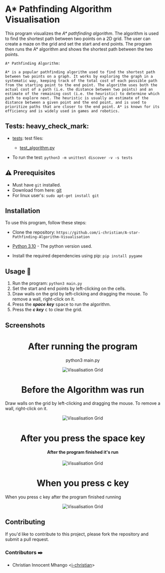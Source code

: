 # A* Pathfinding Algorithm Visualisation

This program visualizes the *A\* pathfinding algorithm*. The algorithm is used to find the shortest path between two points on a 2D grid. The user can create a maze on the grid and set the start and end points. The program then runs the A* algorithm and shows the shortest path between the two points.


```
A* Pathfinding Algorithm:  

A* is a popular pathfinding algorithm used to find the shortest path between two points on a graph. It works by exploring the graph in a systematic way, keeping track of the total cost of each possible path from the starting point to the end point. The algorithm uses both the actual cost of a path (i.e. the distance between two points) and an estimate of the remaining cost (i.e. the heuristic) to determine which path to explore next. The heuristic is usually an estimate of the distance between a given point and the end point, and is used to prioritize paths that are closer to the end point. A* is known for its efficiency and is widely used in games and robotics.

```

## Tests: heavy_check_mark:

* [tests](./tests/): test files:
    * [test_algorithm.py](./tests/test_algorithm.py)

* To run the test:
```python3 -m unittest discover -v -s tests```

## :warning: Prerequisites

* Must have `git` installed.
* Download from here: [git](https://git-scm.com/downloads)
* For linux user's: ```sudo apt-get install git```

## Installation

To use this program, follow these steps:

* Clone the repository:
```https://github.com/i-christian/A-star-Pathfinding-Algorithm-Visualisation```

* [Python 3.10](https://www.python.org/downloads/release/python-31010/) - The python version used.

* Install the required dependencies using pip:
```pip install pygame```


## Usage :running:

1. Run the program:
```python3 main.py```
2. Set the start and end points by left-clicking on the cells.
3. Draw walls on the grid by left-clicking and dragging the mouse. To remove a wall, right-click on it.
4. Press the ***space key*** <kbd>space</kbd> to run the algorithm.
5. Press the ***c key*** <kbd>c</kbd> to clear the grid.

## Screenshots
<h1 align="center">After running the program</h1>
<p align="center">python3 main.py</p>
<p align="center">
<img src="https://github.com/i-christian/A-star-Pathfinding-Algorithm-Visualisation/blob/main/assets/images/empty_grid.png" alt="Visualisation Grid">
</p>

<h1 align="center">Before the Algorithm was run</h1>
<p>Draw walls on the grid by left-clicking and dragging the mouse. To remove a wall, right-click on it.</p>
<p align="center">
<img src="https://github.com/i-christian/A-star-Pathfinding-Algorithm-Visualisation/blob/main/assets/images/before_run.png" alt="Visualisation Grid">
</p>

<h1 align="center">After you press the space key</h1>
<h4 align="center">After the program finished it's run</h4>
<p align="center">
<img src="https://github.com/i-christian/A-star-Pathfinding-Algorithm-Visualisation/blob/main/assets/images/after_run.png" alt="Visualisation Grid">
</p>

<h1 align="center">When you press c key</h1>
<p> When you press c key after the program finished running </p>
<p align="center">
<img src="https://github.com/i-christian/A-star-Pathfinding-Algorithm-Visualisation/blob/main/assets/images/empty_grid.png" alt="Visualisation Grid">
</p>

## Contributing

If you'd like to contribute to this project, please fork the repository and submit a pull request.

### Contributors :black_nib:
* Christian Innocent Mhango <[i-christian](https://github.com/i-christian)>

